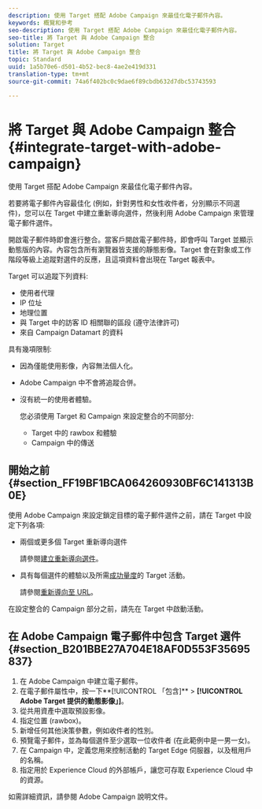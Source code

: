 ```yaml
---
description: 使用 Target 搭配 Adobe Campaign 來最佳化電子郵件內容。
keywords: 概覽和參考
seo-description: 使用 Target 搭配 Adobe Campaign 來最佳化電子郵件內容。
seo-title: 將 Target 與 Adobe Campaign 整合
solution: Target
title: 將 Target 與 Adobe Campaign 整合
topic: Standard
uuid: 1a5b70e6-d501-4b52-bec8-4ae2e419d331
translation-type: tm+mt
source-git-commit: 74a6f402bc0c9dae6f89cbdb632d7dbc53743593

---
```



# 將 Target 與 Adobe Campaign 整合{#integrate-target-with-adobe-campaign}

使用 Target 搭配 Adobe Campaign 來最佳化電子郵件內容。

若要將電子郵件內容最佳化 (例如，針對男性和女性收件者，分別顯示不同選件)，您可以在 Target 中建立重新導向選件，然後利用 Adobe Campaign 來管理電子郵件選件。

開啟電子郵件時即會進行整合。當客戶開啟電子郵件時，即會呼叫 Target 並顯示動態版的內容。內容包含所有瀏覽器皆支援的靜態影像。Target 會在對象或工作階段等級上追蹤對選件的反應，且這項資料會出現在 Target 報表中。

Target 可以追蹤下列資料:

* 使用者代理
* IP 位址
* 地理位置
* 與 Target 中的訪客 ID 相關聯的區段 (遵守法律許可)
* 來自 Campaign Datamart 的資料

具有幾項限制:

* 因為僅能使用影像，內容無法個人化。
* Adobe Campaign 中不會將追蹤合併。
* 沒有統一的使用者體驗。

   您必須使用 Target 和 Campaign 來設定整合的不同部分:

   * Target 中的 rawbox 和體驗
   * Campaign 中的傳送

## 開始之前 {#section_FF19BF1BCA064260930BF6C141313B0E}

使用 Adobe Campaign 來設定鎖定目標的電子郵件選件之前，請在 Target 中設定下列各項:

* 兩個或更多個 Target 重新導向選件

   請參閱[建立重新導向選件](https://marketing.adobe.com/resources/help/en_US/target/target/t_offer_redirect.html)。
* 具有每個選件的體驗以及所需[成功量度](https://marketing.adobe.com/resources/help/en_US/target/target/r_success_metrics.html)的 Target 活動。

   請參閱[重新導向至 URL](https://marketing.adobe.com/resources/help/en_US/target/target/t_redirect_offer.html)。

在設定整合的 Campaign 部分之前，請先在 Target 中啟動活動。

## 在 Adobe Campaign 電子郵件中包含 Target 選件 {#section_B201BBE27A704E18AF0D553F35695837}

1. 在 Adobe Campaign 中建立電子郵件。
1. 在電子郵件屬性中，按一下**[!UICONTROL 「包含]** &gt; **[!UICONTROL Adobe Target 提供的動態影像」]**。
1. 從共用資產中選取預設影像。
1. 指定位置 (rawbox)。
1. 新增任何其他決策參數，例如收件者的性別。
1. 預覽電子郵件，並為每個選件至少選取一位收件者 (在此範例中是一男一女)。
1. 在 Campaign 中，定義您用來控制活動的 Target Edge 伺服器，以及租用戶的名稱。
1. 指定用於 Experience Cloud 的外部帳戶，讓您可存取 Experience Cloud 中的資源。

如需詳細資訊，請參閱 Adobe Campaign 說明文件。
